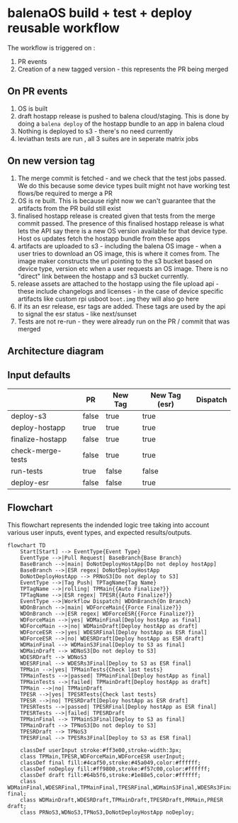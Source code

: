 # balenaOS build + test + deploy reusable workflow

The workflow is triggered on :

1. PR events
2. Creation of a new tagged version - this represents the PR being merged

## On PR events

1. OS is built
2. draft hostapp release is pushed to balena cloud/staging. This is done by doing a `balena deploy` of the hostapp bundle to an app in balena cloud
3. Nothing is deployed to s3 - there's no need currently
4. leviathan tests are run , all 3 suites are in seperate matrix jobs

## On new version tag

1. The merge commit is fetched - and we check that the test jobs passed. We do this because some device types built might not have working test flows/be required to merge a PR
2. OS is re built. This is because right now we can't guarantee that the artifacts from the PR build still exist
3. finalised hostapp release is created given that tests from the merge commit passed. The presence of this finalised hostapp release is what lets the API say there is a new OS version available for that device type. Host os updates fetch the hostapp bundle from these apps
4. artifacts are uploaded to s3 - including the balena OS image - when a user tries to download an OS image, this is where it comes from. The image maker constructs the url pointing to the s3 bucket based on device type, version etc when a user requests an OS image. There is no "direct" link between the hostapp and s3 bucket currently.
5. release assets are attached to the hostapp using the file upload api - these include changelogs and licenses - in the case of device specific artifacts like custom rpi usboot `boot.img` they will also go here
6. If its an esr release, esr tags are added. These tags are used by the api to signal the esr status - like next/sunset
7. Tests are not re-run - they were already run on the PR / commit that was merged

## Architecture diagram

## Input defaults

|                   | PR    | New Tag | New Tag (esr) | Dispatch |
|-------------------|-------|---------|---------------|----------|
| deploy-s3         | false | true    | true          |          |
| deploy-hostapp    | true  | true    | true          |          |
| finalize-hostapp  | false | true    | true          |          |
| check-merge-tests | false | true    | true          |          |
| run-tests         | true  | false   | false         |          |
| deploy-esr        | false | false   | true          |          |

## Flowchart

This flowchart represents the indended logic tree taking into account
various user inputs, event types, and expected results/outputs.

```mermaid
flowchart TD
    Start[Start] --> EventType{Event Type}
    EventType -->|Pull Request| BaseBranch{Base Branch}
    BaseBranch -->|main| DoNotDeployHostApp[Do not deploy hostApp]
    BaseBranch -->|ESR regex| DoNotDeployHostApp
    DoNotDeployHostApp --> PRNoS3[Do not deploy to S3]
    EventType -->|Tag Push| TPTagName{Tag Name}
    TPTagName -->|rolling| TPMain{{Auto Finalize?}}
    TPTagName -->|ESR regex| TPESR{{Auto Finalize?}}
    EventType -->|Workflow Dispatch| WDOnBranch{On Branch}
    WDOnBranch -->|main| WDForceMain{{Force Finalize?}}
    WDOnBranch -->|ESR regex| WDForceESR{{Force Finalize?}}
    WDForceMain -->|yes| WDMainFinal[Deploy hostApp as final]
    WDForceMain -->|no| WDMainDraft[Deploy hostApp as draft]
    WDForceESR -->|yes| WDESRFinal[Deploy hostApp as ESR final]
    WDForceESR -->|no| WDESRDraft[Deploy hostApp as ESR draft]
    WDMainFinal --> WDMainS3Final[Deploy to S3 as final]
    WDMainDraft --> WDNoS3[Do not deploy to S3]
    WDESRDraft --> WDNoS3
    WDESRFinal --> WDESRs3Final[Deploy to S3 as ESR final]
    TPMain -->|yes| TPMainTests{Check last tests}
    TPMainTests -->|passed| TPMainFinal[Deploy hostApp as final]
    TPMainTests -->|failed| TPMainDraft[Deploy hostApp as draft]
    TPMain -->|no| TPMainDraft
    TPESR -->|yes| TPESRTests{Check last tests}
    TPESR -->|no| TPESRDraft[Deploy hostApp as ESR draft]
    TPESRTests -->|passed| TPESRFinal[Deploy hostApp as ESR final]
    TPESRTests -->|failed| TPESRDraft
    TPMainFinal --> TPMainS3Final[Deploy to S3 as final]
    TPMainDraft --> TPNoS3[Do not deploy to S3]
    TPESRDraft --> TPNoS3
    TPESRFinal --> TPESRs3Final[Deploy to S3 as ESR final]

    classDef userInput stroke:#ff3e00,stroke-width:3px;
    class TPMain,TPESR,WDForceMain,WDForceESR userInput;
    classDef final fill:#4caf50,stroke:#45a049,color:#ffffff;
    classDef noDeploy fill:#ff9800,stroke:#f57c00,color:#ffffff;
    classDef draft fill:#64b5f6,stroke:#1e88e5,color:#ffffff;
    class WDMainFinal,WDESRFinal,TPMainFinal,TPESRFinal,WDMainS3Final,WDESRs3Final,TPMainS3Final,TPESRs3Final final;
    class WDMainDraft,WDESRDraft,TPMainDraft,TPESRDraft,PRMain,PRESR draft;
    class PRNoS3,WDNoS3,TPNoS3,DoNotDeployHostApp noDeploy;
```

